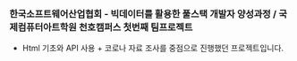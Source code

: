### 한국소프트웨어산업협회 - 빅데이터를 활용한 풀스택 개발자 양성과정 / 국제컴퓨터아트학원 천호캠퍼스 첫번째 팀프로젝트

* Html 기초와 API 사용 + 코로나 자료 조사를 중점으로 진행했던 프로젝트입니다.
